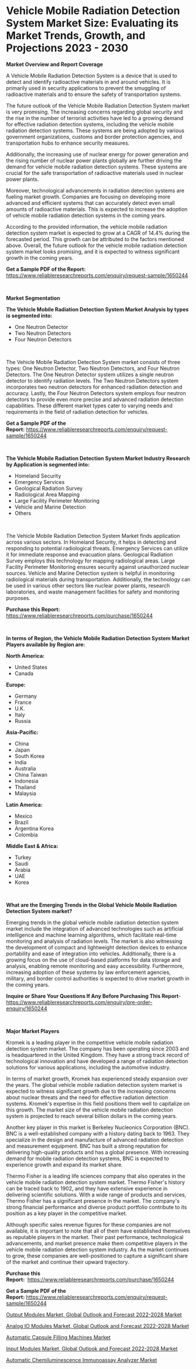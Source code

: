 <p><h1>Vehicle Mobile Radiation Detection System Market Size: Evaluating its Market Trends, Growth, and Projections 2023 - 2030</h1></p><p><strong>Market Overview and Report Coverage</strong></p>
<p><p>A Vehicle Mobile Radiation Detection System is a device that is used to detect and identify radioactive materials in and around vehicles. It is primarily used in security applications to prevent the smuggling of radioactive materials and to ensure the safety of transportation systems.</p><p>The future outlook of the Vehicle Mobile Radiation Detection System market is very promising. The increasing concerns regarding global security and the rise in the number of terrorist activities have led to a growing demand for effective radiation detection systems, including the vehicle mobile radiation detection systems. These systems are being adopted by various government organizations, customs and border protection agencies, and transportation hubs to enhance security measures.</p><p>Additionally, the increasing use of nuclear energy for power generation and the rising number of nuclear power plants globally are further driving the demand for vehicle mobile radiation detection systems. These systems are crucial for the safe transportation of radioactive materials used in nuclear power plants.</p><p>Moreover, technological advancements in radiation detection systems are fueling market growth. Companies are focusing on developing more advanced and efficient systems that can accurately detect even small amounts of radioactive materials. This is expected to increase the adoption of vehicle mobile radiation detection systems in the coming years.</p><p>According to the provided information, the vehicle mobile radiation detection system market is expected to grow at a CAGR of 14.4% during the forecasted period. This growth can be attributed to the factors mentioned above. Overall, the future outlook for the vehicle mobile radiation detection system market looks promising, and it is expected to witness significant growth in the coming years.</p></p>
<p><strong>Get a Sample PDF of the Report:</strong> <a href="https://www.reliableresearchreports.com/enquiry/request-sample/1650244">https://www.reliableresearchreports.com/enquiry/request-sample/1650244</a></p>
<p>&nbsp;</p>
<p><strong>Market Segmentation</strong></p>
<p><strong>The Vehicle Mobile Radiation Detection System Market Analysis by types is segmented into:</strong></p>
<p><ul><li>One Neutron Detector</li><li>Two Neutron Detectors</li><li>Four Neutron Detectors</li></ul></p>
<p>&nbsp;</p>
<p><p>The Vehicle Mobile Radiation Detection System market consists of three types: One Neutron Detector, Two Neutron Detectors, and Four Neutron Detectors. The One Neutron Detector system utilizes a single neutron detector to identify radiation levels. The Two Neutron Detectors system incorporates two neutron detectors for enhanced radiation detection and accuracy. Lastly, the Four Neutron Detectors system employs four neutron detectors to provide even more precise and advanced radiation detection capabilities. These different market types cater to varying needs and requirements in the field of radiation detection for vehicles.</p></p>
<p><strong>Get a Sample PDF of the Report:</strong>&nbsp;<a href="https://www.reliableresearchreports.com/enquiry/request-sample/1650244">https://www.reliableresearchreports.com/enquiry/request-sample/1650244</a></p>
<p>&nbsp;</p>
<p><strong>The Vehicle Mobile Radiation Detection System Market Industry Research by Application is segmented into:</strong></p>
<p><ul><li>Homeland Security</li><li>Emergency Services</li><li>Geological Radiation Survey</li><li>Radiological Area Mapping</li><li>Large Facility Perimeter Monitoring</li><li>Vehicle and Marine Detection</li><li>Others</li></ul></p>
<p>&nbsp;</p>
<p><p>The Vehicle Mobile Radiation Detection System Market finds application across various sectors. In Homeland Security, it helps in detecting and responding to potential radiological threats. Emergency Services can utilize it for immediate response and evacuation plans. Geological Radiation Survey employs this technology for mapping radiological areas. Large Facility Perimeter Monitoring ensures security against unauthorized nuclear sources. Vehicle and Marine Detection system is helpful in monitoring radiological materials during transportation. Additionally, the technology can be used in various other sectors like nuclear power plants, research laboratories, and waste management facilities for safety and monitoring purposes.</p></p>
<p><strong>Purchase this Report:</strong>&nbsp; <a href="https://www.reliableresearchreports.com/purchase/1650244">https://www.reliableresearchreports.com/purchase/1650244</a></p>
<p>&nbsp;</p>
<p><strong>In terms of Region, the Vehicle Mobile Radiation Detection System Market Players available by Region are:</strong></p>
<p>
    <p> <strong> North America: </strong>
        <ul>
            <li>United States</li>
            <li>Canada</li>
        </ul>
        </p> 
    <p> <strong> Europe: </strong>
        <ul>
            <li>Germany</li>
            <li>France</li>
            <li>U.K.</li>
            <li>Italy</li>
            <li>Russia</li>
        </ul>
        </p> 
    <p> <strong> Asia-Pacific: </strong>
        <ul>
            <li>China</li>
            <li>Japan</li>
            <li>South Korea</li>
            <li>India</li>
            <li>Australia</li>
            <li>China Taiwan</li>
            <li>Indonesia</li>
            <li>Thailand</li>
            <li>Malaysia</li>
        </ul>
        </p> 
    <p> <strong> Latin America: </strong>
        <ul>
            <li>Mexico</li>
            <li>Brazil</li>
            <li>Argentina Korea</li>
            <li>Colombia</li>
        </ul>
        </p> 
    <p> <strong> Middle East & Africa: </strong>
        <ul>
            <li>Turkey</li>
            <li>Saudi</li>
            <li>Arabia</li>
            <li>UAE</li>
            <li>Korea</li>
        </ul>
    </p>
    </p>
<p>&nbsp;</p>
<p><strong>What are the Emerging Trends in the Global Vehicle Mobile Radiation Detection System market?</strong></p>
<p><p>Emerging trends in the global vehicle mobile radiation detection system market include the integration of advanced technologies such as artificial intelligence and machine learning algorithms, which facilitate real-time monitoring and analysis of radiation levels. The market is also witnessing the development of compact and lightweight detection devices to enhance portability and ease of integration into vehicles. Additionally, there is a growing focus on the use of cloud-based platforms for data storage and analysis, enabling remote monitoring and easy accessibility. Furthermore, increasing adoption of these systems by law enforcement agencies, military, and border control authorities is expected to drive market growth in the coming years.</p></p>
<p><strong>Inquire or Share Your Questions If Any Before Purchasing This Report</strong>- <a href="https://www.reliableresearchreports.com/enquiry/pre-order-enquiry/1650244">https://www.reliableresearchreports.com/enquiry/pre-order-enquiry/1650244</a></p>
<p>&nbsp;</p>
<p><strong>Major Market Players</strong></p>
<p><p>Kromek is a leading player in the competitive vehicle mobile radiation detection system market. The company has been operating since 2003 and is headquartered in the United Kingdom. They have a strong track record of technological innovation and have developed a range of radiation detection solutions for various applications, including the automotive industry.</p><p>In terms of market growth, Kromek has experienced steady expansion over the years. The global vehicle mobile radiation detection system market is expected to witness significant growth due to the increasing concerns about nuclear threats and the need for effective radiation detection systems. Kromek's expertise in this field positions them well to capitalize on this growth. The market size of the vehicle mobile radiation detection system is projected to reach several billion dollars in the coming years.</p><p>Another key player in this market is Berkeley Nucleonics Corporation (BNC). BNC is a well-established company with a history dating back to 1963. They specialize in the design and manufacture of advanced radiation detection and measurement equipment. BNC has built a strong reputation for delivering high-quality products and has a global presence. With increasing demand for mobile radiation detection systems, BNC is expected to experience growth and expand its market share.</p><p>Thermo Fisher is a leading life sciences company that also operates in the vehicle mobile radiation detection system market. Thermo Fisher's history can be traced back to 1902, and they have extensive experience in delivering scientific solutions. With a wide range of products and services, Thermo Fisher has a significant presence in the market. The company's strong financial performance and diverse product portfolio contribute to its position as a key player in the competitive market.</p><p>Although specific sales revenue figures for these companies are not available, it is important to note that all of them have established themselves as reputable players in the market. Their past performance, technological advancements, and market presence make them competitive players in the vehicle mobile radiation detection system industry. As the market continues to grow, these companies are well-positioned to capture a significant share of the market and continue their upward trajectory.</p></p>
<p><strong>Purchase this Report:</strong>&nbsp;&nbsp;<a href="https://www.reliableresearchreports.com/purchase/1650244">https://www.reliableresearchreports.com/purchase/1650244</a></p>
<p></p>
<p><strong>Get a Sample PDF of the Report:</strong>&nbsp;<a href="https://www.reliableresearchreports.com/enquiry/request-sample/1650244">https://www.reliableresearchreports.com/enquiry/request-sample/1650244</a></p>
<p><p><a href="https://www.linkedin.com/pulse/output-modules-market-global-outlook-forecast-2022-2028-size/">Output Modules Market, Global Outlook and Forecast 2022-2028 Market</a></p><p><a href="https://www.linkedin.com/pulse/analog-io-modules-market-global-outlook/">Analog IO Modules Market, Global Outlook and Forecast 2022-2028 Market</a></p><p><a href="https://medium.com/@emmyrolfson8689/automatic-capsule-filling-machines-market-size-growth-forecast-2023-2030-d8161c18a435">Automatic Capsule Filling Machines Market</a></p><p><a href="https://www.linkedin.com/pulse/input-modules-market-global-outlook-forecast-2022-2028/">Input Modules Market, Global Outlook and Forecast 2022-2028 Market</a></p><p><a href="https://medium.com/@enosstark1905/automatic-chemiluminescence-immunoassay-analyzer-market-size-cagr-trends-2024-2030-64f87034376c">Automatic Chemiluminescence Immunoassay Analyzer Market</a></p></p>